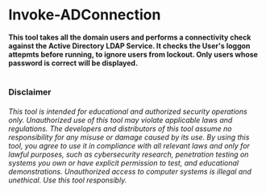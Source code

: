 # Invoke-ADConnection
**This tool takes all the domain users and performs a connectivity check against the Active Directory LDAP Service.
It checks the User's loggon attepmts before running, to ignore users from lockout. Only users whose password is correct will be displayed.**

#
### Disclaimer

###### This tool is intended for educational and authorized security operations only. Unauthorized use of this tool may violate applicable laws and regulations. The developers and distributors of this tool assume no responsibility for any misuse or damage caused by its use. By using this tool, you agree to use it in compliance with all relevant laws and only for lawful purposes, such as cybersecurity research, penetration testing on systems you own or have explicit permission to test, and educational demonstrations. Unauthorized access to computer systems is illegal and unethical. Use this tool responsibly.
